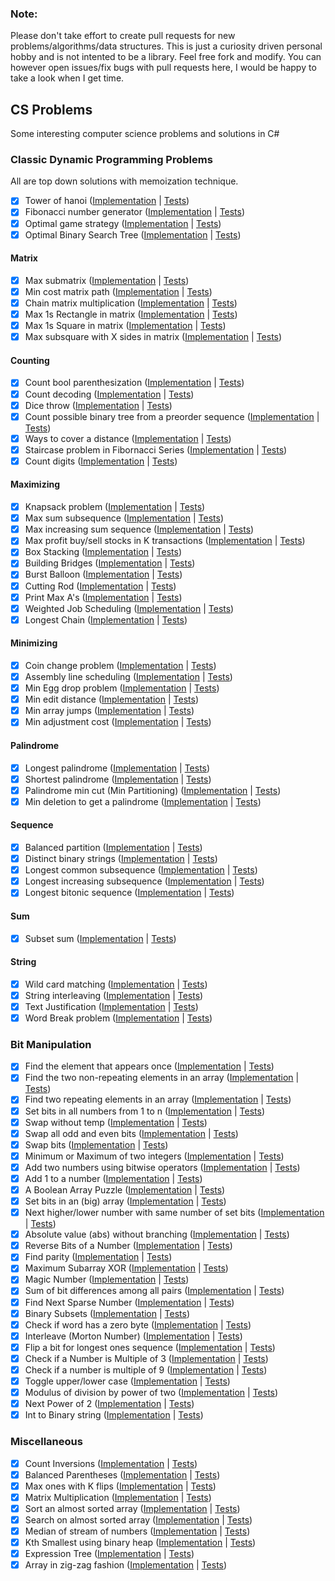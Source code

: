 ### Note:
Please don't take effort to create pull requests for new problems/algorithms/data structures. This is just a curiosity driven personal hobby and is not intented to be a library. Feel free fork and modify. You can however open issues/fix bugs with pull requests here, I would be happy to take a look when I get time.

## CS Problems

Some interesting computer science problems and solutions in C#

### Classic Dynamic Programming Problems

All are top down solutions with memoization technique.

- [X] Tower of hanoi ([Implementation](https://github.com/justcoding121/CS-Problems/blob/master/src/CS.Problems/DynamicProgramming/TowerOfHanoi.cs) | [Tests](https://github.com/justcoding121/CS-Problems/blob/master/src/CS.Problems.Tests/DynamicProgramming/TowerOfHanoi_Tests.cs))
- [X] Fibonacci number generator ([Implementation](https://github.com/justcoding121/CS-Problems/blob/master/src/CS.Problems/DynamicProgramming/Fibornacci.cs) | [Tests](https://github.com/justcoding121/CS-Problems/blob/master/src/CS.Problems.Tests/DynamicProgramming/Fibornacci_Tests.cs))
- [X] Optimal game strategy ([Implementation](https://github.com/justcoding121/CS-Problems/blob/master/src/CS.Problems/DynamicProgramming/OptimalGameStrategy.cs) | [Tests](https://github.com/justcoding121/CS-Problems/blob/master/src/CS.Problems.Tests/DynamicProgramming/OptimalGameStrategy_Tests.cs))
- [X] Optimal Binary Search Tree ([Implementation](https://github.com/justcoding121/CS-Problems/blob/master/src/CS.Problems/DynamicProgramming/OptimalBST.cs) | [Tests](https://github.com/justcoding121/CS-Problems/blob/master/src/CS.Problems.Tests/DynamicProgramming/OptimalBST_Tests.cs))

#### Matrix

- [X] Max submatrix ([Implementation](https://github.com/justcoding121/CS-Problems/blob/master/src/CS.Problems/DynamicProgramming/Matrix/MaxSubMatrix.cs) | [Tests](https://github.com/justcoding121/CS-Problems/blob/master/src/CS.Problems.Tests/DynamicProgramming/Matrix/MaxSubMatrix_Tests.cs))
- [X] Min cost matrix path ([Implementation](https://github.com/justcoding121/CS-Problems/blob/master/src/CS.Problems/DynamicProgramming/Matrix/MinCostMatrixPath.cs) | [Tests](https://github.com/justcoding121/CS-Problems/blob/master/src/CS.Problems.Tests/DynamicProgramming/Matrix/MatrixMinCost_Tests.cs))
- [X] Chain matrix multiplication ([Implementation](https://github.com/justcoding121/CS-Problems/blob/master/src/CS.Problems/DynamicProgramming/Matrix/ChainMultiplication.cs) | [Tests](https://github.com/justcoding121/CS-Problems/blob/master/src/CS.Problems.Tests/DynamicProgramming/Matrix/ChainMultiplication_Tests.cs))
- [X] Max 1s Rectangle in matrix ([Implementation](https://github.com/justcoding121/CS-Problems/blob/master/src/CS.Problems/DynamicProgramming/Matrix/Max1sRectangle.cs) | [Tests](https://github.com/justcoding121/CS-Problems/blob/master/src/CS.Problems.Tests/DynamicProgramming/Matrix/Max1sRectangle_Tests.cs))
- [X] Max 1s Square in matrix ([Implementation](https://github.com/justcoding121/CS-Problems/blob/master/src/CS.Problems/DynamicProgramming/Matrix/Max1sSquare.cs) | [Tests](https://github.com/justcoding121/CS-Problems/blob/master/src/CS.Problems.Tests/DynamicProgramming/Matrix/Max1sSquare_Tests.cs))
- [X] Max subsquare with X sides in matrix ([Implementation](https://github.com/justcoding121/CS-Problems/blob/master/src/CS.Problems/DynamicProgramming/Matrix/MaxXSideSubSquare.cs) | [Tests](https://github.com/justcoding121/CS-Problems/blob/master/src/CS.Problems.Tests/DynamicProgramming/Matrix/MaxXSideSubSquare_Tests.cs))

#### Counting

- [X] Count bool parenthesization ([Implementation](https://github.com/justcoding121/CS-Problems/blob/master/src/CS.Problems/DynamicProgramming/Count/CountBoolParenthesization.cs) | [Tests](https://github.com/justcoding121/CS-Problems/blob/master/src/CS.Problems.Tests/DynamicProgramming/Count/BoolParenthesis_Tests.cs))
- [X] Count decoding ([Implementation](https://github.com/justcoding121/CS-Problems/blob/master/src/CS.Problems/DynamicProgramming/Count/CountDecodings.cs) | [Tests](https://github.com/justcoding121/CS-Problems/blob/master/src/CS.Problems.Tests/DynamicProgramming/Count/CountDecodings_Test.cs))
- [X] Dice throw ([Implementation](https://github.com/justcoding121/CS-Problems/blob/master/src/CS.Problems/DynamicProgramming/Count/DiceThrow.cs) | [Tests](https://github.com/justcoding121/CS-Problems/blob/master/src/CS.Problems.Tests/DynamicProgramming/Count/DiceThrow_Tests.cs))
- [X] Count possible binary tree from a preorder sequence ([Implementation](https://github.com/justcoding121/CS-Problems/blob/master/src/CS.Problems/DynamicProgramming/Count/CountBinaryTree.cs) | [Tests](https://github.com/justcoding121/CS-Problems/blob/master/src/CS.Problems.Tests/DynamicProgramming/Count/CountBinaryTree_Tests.cs))
- [X] Ways to cover a distance ([Implementation](https://github.com/justcoding121/CS-Problems/blob/master/src/CS.Problems/DynamicProgramming/Count/WaysToCoverDistance.cs) | [Tests](https://github.com/justcoding121/CS-Problems/blob/master/src/CS.Problems.Tests/DynamicProgramming/Count/WaysToCover_Tests.cs))
- [X] Staircase problem in Fibornacci Series ([Implementation](https://github.com/justcoding121/CS-Problems/blob/master/src/CS.Problems/DynamicProgramming/Count/StairCaseProblem.cs) | [Tests](https://github.com/justcoding121/CS-Problems/blob/master/src/CS.Problems.Tests/DynamicProgramming/Count/StairCaseProblem_Tests.cs))
- [X] Count digits ([Implementation](https://github.com/justcoding121/CS-Problems/blob/master/src/CS.Problems/DynamicProgramming/Count/DigitCounter.cs) | [Tests](https://github.com/justcoding121/CS-Problems/blob/master/src/CS.Problems.Tests/DynamicProgramming/Count/DigitCounter_Tests.cs))

#### Maximizing

- [X] Knapsack problem ([Implementation](https://github.com/justcoding121/CS-Problems/blob/master/src/CS.Problems/DynamicProgramming/Maximizing/KnackSackProblems.cs) | [Tests](https://github.com/justcoding121/CS-Problems/blob/master/src/CS.Problems.Tests/DynamicProgramming/Maximizing/KnackSackProblems_Tests.cs))
- [X] Max sum subsequence ([Implementation](https://github.com/justcoding121/CS-Problems/blob/master/src/CS.Problems/DynamicProgramming/Maximizing/MaxSumSubSequence.cs) | [Tests](https://github.com/justcoding121/CS-Problems/blob/master/src/CS.Problems.Tests/DynamicProgramming/Maximizing/MaxSumSequence_Tests.cs))
- [X] Max increasing sum sequence ([Implementation](https://github.com/justcoding121/CS-Problems/blob/master/src/CS.Problems/DynamicProgramming/Maximizing/MaxSumIncreasingSequence.cs) | [Tests](https://github.com/justcoding121/CS-Problems/blob/master/src/CS.Problems.Tests/DynamicProgramming/Maximizing/MaxSumIncreasingSequence_Tests.cs))
- [X] Max profit buy/sell stocks in K transactions ([Implementation](https://github.com/justcoding121/CS-Problems/blob/master/src/CS.Problems/DynamicProgramming/Maximizing/MaxProfitKTransactions.cs) | [Tests](https://github.com/justcoding121/CS-Problems/blob/master/src/CS.Problems.Tests/DynamicProgramming/Maximizing/MaxProfitKTransactions_Tests.cs))
- [X] Box Stacking ([Implementation](https://github.com/justcoding121/CS-Problems/blob/master/src/CS.Problems/DynamicProgramming/Maximizing/BoxStacking.cs) | [Tests](https://github.com/justcoding121/CS-Problems/blob/master/src/CS.Problems.Tests/DynamicProgramming/Maximizing/BoxStacking_Tests.cs))
- [X] Building Bridges ([Implementation](https://github.com/justcoding121/CS-Problems/blob/master/src/CS.Problems/DynamicProgramming/Maximizing/BuildingBridges.cs) | [Tests](https://github.com/justcoding121/CS-Problems/blob/master/src/CS.Problems.Tests/DynamicProgramming/Maximizing/BuildingBridges_Tests.cs))
- [X] Burst Balloon ([Implementation](https://github.com/justcoding121/CS-Problems/blob/master/src/CS.Problems/DynamicProgramming/Maximizing/BurstBalloon.cs) | [Tests](https://github.com/justcoding121/CS-Problems/blob/master/src/CS.Problems.Tests/DynamicProgramming/Maximizing/BurstBalloon_Tests.cs))
- [X] Cutting Rod ([Implementation](https://github.com/justcoding121/CS-Problems/blob/master/src/CS.Problems/DynamicProgramming/Maximizing/CuttingRod.cs) | [Tests](https://github.com/justcoding121/CS-Problems/blob/master/src/CS.Problems.Tests/DynamicProgramming/Maximizing/CuttingRod_Tests.cs))
- [X] Print Max A's ([Implementation](https://github.com/justcoding121/CS-Problems/blob/master/src/CS.Problems/DynamicProgramming/Maximizing/PrintMaxAs.cs) | [Tests](https://github.com/justcoding121/CS-Problems/blob/master/src/CS.Problems.Tests/DynamicProgramming/Maximizing/PrintMaxAs_Tests.cs))
- [X] Weighted Job Scheduling ([Implementation](https://github.com/justcoding121/CS-Problems/blob/master/src/CS.Problems/DynamicProgramming/Maximizing/WeightedJobScheduling.cs) | [Tests](https://github.com/justcoding121/CS-Problems/blob/master/src/CS.Problems.Tests/DynamicProgramming/Maximizing/WeightedJobScheduling_Tests.cs))
- [X] Longest Chain ([Implementation](https://github.com/justcoding121/CS-Problems/blob/master/src/CS.Problems/DynamicProgramming/Maximizing/LongestChain.cs) | [Tests](https://github.com/justcoding121/CS-Problems/blob/master/src/CS.Problems.Tests/DynamicProgramming/Maximizing/LongestChain_Tests.cs))

#### Minimizing

- [X] Coin change problem ([Implementation](https://github.com/justcoding121/CS-Problems/blob/master/src/CS.Problems/DynamicProgramming/Minimizing/CoinChangeProblems.cs) | [Tests](https://github.com/justcoding121/CS-Problems/blob/master/src/CS.Problems.Tests/DynamicProgramming/Minimizing/CoinChangeProblems_Tests.cs))
- [X] Assembly line scheduling ([Implementation](https://github.com/justcoding121/CS-Problems/blob/master/src/CS.Problems/DynamicProgramming/Minimizing/AssemblyLineScheduling.cs) | [Tests](https://github.com/justcoding121/CS-Problems/blob/master/src/CS.Problems.Tests/DynamicProgramming/Minimizing/AssemblyLineScheduling_Tests.cs))
- [X] Min Egg drop problem ([Implementation](https://github.com/justcoding121/CS-Problems/blob/master/src/CS.Problems/DynamicProgramming/Minimizing/MinEggDrop.cs) | [Tests](https://github.com/justcoding121/CS-Problems/blob/master/src/CS.Problems.Tests/DynamicProgramming/Minimizing/MinEggDrop_Tests.cs))
- [X] Min edit distance ([Implementation](https://github.com/justcoding121/CS-Problems/blob/master/src/CS.Problems/DynamicProgramming/Minimizing/MinEditDistance.cs) | [Tests](https://github.com/justcoding121/CS-Problems/blob/master/src/CS.Problems.Tests/DynamicProgramming/Minimizing/MinEditDistance_Tests.cs))
- [X] Min array jumps ([Implementation](https://github.com/justcoding121/CS-Problems/blob/master/src/CS.Problems/DynamicProgramming/Minimizing/MinArrayJumps.cs) | [Tests](https://github.com/justcoding121/CS-Problems/blob/master/src/CS.Problems.Tests/DynamicProgramming/Minimizing/MinArrayJumps_Tests.cs))
- [X] Min adjustment cost ([Implementation](https://github.com/justcoding121/CS-Problems/blob/master/src/CS.Problems/DynamicProgramming/Minimizing/MinAdjustmentCost.cs) | [Tests](https://github.com/justcoding121/CS-Problems/blob/master/src/CS.Problems.Tests/DynamicProgramming/Minimizing/MinAdjustmentCost_Tests.cs))

#### Palindrome

- [X] Longest palindrome ([Implementation](https://github.com/justcoding121/CS-Problems/blob/master/src/CS.Problems/DynamicProgramming/Palindrome/LongestPalindrome.cs) | [Tests](https://github.com/justcoding121/CS-Problems/blob/master/src/CS.Problems.Tests/DynamicProgramming/Palindrome/LongestPalindrome_Tests.cs))
- [X] Shortest palindrome ([Implementation](https://github.com/justcoding121/CS-Problems/blob/master/src/CS.Problems/DynamicProgramming/Palindrome/ShortestPalindrome.cs) | [Tests](https://github.com/justcoding121/CS-Problems/blob/master/src/CS.Problems.Tests/DynamicProgramming/Palindrome/ShortestPalindrome_Tests.cs))
- [X] Palindrome min cut (Min Partitioning) ([Implementation](https://github.com/justcoding121/CS-Problems/blob/master/src/CS.Problems/DynamicProgramming/Palindrome/PalindromeMinCut.cs) | [Tests](https://github.com/justcoding121/CS-Problems/blob/master/src/CS.Problems.Tests/DynamicProgramming/Palindrome/PalindromeMinCut_Tests.cs))
- [X] Min deletion to get a palindrome ([Implementation](https://github.com/justcoding121/CS-Problems/blob/master/src/CS.Problems/DynamicProgramming/Palindrome/PalindromeMinDeletion.cs) | [Tests](https://github.com/justcoding121/CS-Problems/blob/master/src/CS.Problems.Tests/DynamicProgramming/Palindrome/PalindromeMinDeletion_Tests.cs))

#### Sequence

- [X] Balanced partition ([Implementation](https://github.com/justcoding121/CS-Problems/blob/master/src/CS.Problems/DynamicProgramming/Sequence/BalancedPartition.cs) | [Tests](https://github.com/justcoding121/CS-Problems/blob/master/src/CS.Problems.Tests/DynamicProgramming/Sequence/BalancedPartition_Tests.cs))
- [X] Distinct binary strings ([Implementation](https://github.com/justcoding121/CS-Problems/blob/master/src/CS.Problems/DynamicProgramming/Sequence/DistinctBinaryString.cs) | [Tests](https://github.com/justcoding121/CS-Problems/blob/master/src/CS.Problems.Tests/DynamicProgramming/Sequence/DistinctBinaryString_Tests.cs))
- [X] Longest common subsequence  ([Implementation](https://github.com/justcoding121/CS-Problems/blob/master/src/CS.Problems/DynamicProgramming/Sequence/LongestCommonSubSequence.cs) | [Tests](https://github.com/justcoding121/CS-Problems/blob/master/src/CS.Problems.Tests/DynamicProgramming/Sequence/LongestCommonSubSequence_Tests.cs))
- [X] Longest increasing subsequence ([Implementation](https://github.com/justcoding121/CS-Problems/blob/master/src/CS.Problems/DynamicProgramming/Sequence/LongestIncreasingSubSequence.cs) | [Tests](https://github.com/justcoding121/CS-Problems/blob/master/src/CS.Problems.Tests/DynamicProgramming/Sequence/LongestIncreasingSubSequence_Tests.cs))
- [X] Longest bitonic sequence ([Implementation](https://github.com/justcoding121/CS-Problems/blob/master/src/CS.Problems/DynamicProgramming/Sequence/LongestBitonicSequence.cs) | [Tests](https://github.com/justcoding121/CS-Problems/blob/master/src/CS.Problems.Tests/DynamicProgramming/Sequence/LongestBitonicSequence_Tests.cs))

#### Sum

- [X] Subset sum ([Implementation](https://github.com/justcoding121/CS-Problems/blob/master/src/CS.Problems/DynamicProgramming/Sum/SubSetSum.cs) | [Tests](https://github.com/justcoding121/CS-Problems/blob/master/src/CS.Problems.Tests/DynamicProgramming/Sum/SubSetSum_Tests.cs))

#### String

- [X] Wild card matching ([Implementation](https://github.com/justcoding121/CS-Problems/blob/master/src/CS.Problems/DynamicProgramming/String/WildCardMatching.cs) | [Tests](https://github.com/justcoding121/CS-Problems/blob/master/src/CS.Problems.Tests/DynamicProgramming/String/WildCardMatching_Tests.cs))
- [X] String interleaving ([Implementation](https://github.com/justcoding121/CS-Problems/blob/master/src/CS.Problems/DynamicProgramming/String/StringInterleaving.cs) | [Tests](https://github.com/justcoding121/CS-Problems/blob/master/src/CS.Problems.Tests/DynamicProgramming/String/StringInterleaving_Tests.cs))
- [X] Text Justification ([Implementation](https://github.com/justcoding121/CS-Problems/blob/master/src/CS.Problems/DynamicProgramming/String/TextJustification.cs) | [Tests](https://github.com/justcoding121/CS-Problems/blob/master/src/CS.Problems.Tests/DynamicProgramming/String/TextJustification_Tests.cs))
- [X] Word Break problem ([Implementation](https://github.com/justcoding121/CS-Problems/blob/master/src/CS.Problems/DynamicProgramming/String/WordBreakProblem.cs) | [Tests](https://github.com/justcoding121/CS-Problems/blob/master/src/CS.Problems.Tests/DynamicProgramming/String/WordBreak_Tests.cs))

### Bit Manipulation

- [X] Find the element that appears once ([Implementation](https://github.com/justcoding121/CS-Problems/blob/master/src/CS.Problems/BitManipulation/FindUniqueElement.cs) | [Tests](https://github.com/justcoding121/CS-Problems/blob/master/src/CS.Problems.Tests/BitManipulation/FindUniqueElement_Tests.cs))
- [X] Find the two non-repeating elements in an array ([Implementation](https://github.com/justcoding121/CS-Problems/blob/master/src/CS.Problems/BitManipulation/TwoNonRepeatingNums.cs) | [Tests](https://github.com/justcoding121/CS-Problems/blob/master/src/CS.Problems.Tests/BitManipulation/TwoNonRepeatingNums_Tests.cs))
- [X] Find two repeating elements in an array ([Implementation](https://github.com/justcoding121/CS-Problems/blob/master/src/CS.Problems/BitManipulation/TwoRepeatingNums.cs) | [Tests](https://github.com/justcoding121/CS-Problems/blob/master/src/CS.Problems.Tests/BitManipulation/TwoRepeatingNums_Tests.cs))
- [X] Set bits in all numbers from 1 to n ([Implementation](https://github.com/justcoding121/CS-Problems/blob/master/src/CS.Problems/BitManipulation/SetBits.cs) | [Tests](https://github.com/justcoding121/CS-Problems/blob/master/src/CS.Problems.Tests/BitManipulation/SetBits_Tests.cs))
- [X] Swap without temp ([Implementation](https://github.com/justcoding121/CS-Problems/blob/master/src/CS.Problems/BitManipulation/SwapWithoutTemp.cs) | [Tests](https://github.com/justcoding121/CS-Problems/blob/master/src/CS.Problems.Tests/BitManipulation/SwapWithoutTemp_Tests.cs))
- [X] Swap all odd and even bits ([Implementation](https://github.com/justcoding121/CS-Problems/blob/master/src/CS.Problems/BitManipulation/SwapOddEvenBits.cs) | [Tests](https://github.com/justcoding121/CS-Problems/blob/master/src/CS.Problems.Tests/BitManipulation/SwapBits_Tests.cs))
- [X] Swap bits ([Implementation](https://github.com/justcoding121/CS-Problems/blob/master/src/CS.Problems/BitManipulation/SwapBits.cs) | [Tests](https://github.com/justcoding121/CS-Problems/blob/master/src/CS.Problems.Tests/BitManipulation/SwapBits_Tests.cs))
- [X] Minimum or Maximum of two integers ([Implementation](https://github.com/justcoding121/CS-Problems/blob/master/src/CS.Problems/BitManipulation/MinMaxOfTwoIntegers.cs) | [Tests](https://github.com/justcoding121/CS-Problems/blob/master/src/CS.Problems.Tests/BitManipulation/MinMaxOfTwoIntegers_Tests.cs))
- [X] Add two numbers using bitwise operators ([Implementation](https://github.com/justcoding121/CS-Problems/blob/master/src/CS.Problems/BitManipulation/AddTwoNumbers.cs) | [Tests](https://github.com/justcoding121/CS-Problems/blob/master/src/CS.Problems.Tests/BitManipulation/AddTwoNumbers_Tests.cs))
- [X] Add 1 to a number ([Implementation](https://github.com/justcoding121/CS-Problems/blob/master/src/CS.Problems/BitManipulation/AddOne.cs) | [Tests](https://github.com/justcoding121/CS-Problems/blob/master/src/CS.Problems.Tests/BitManipulation/AddOne_Tests.cs))
- [X] A Boolean Array Puzzle ([Implementation](https://github.com/justcoding121/CS-Problems/blob/master/src/CS.Problems/BitManipulation/BoolArrayPuzzle.cs) | [Tests](https://github.com/justcoding121/CS-Problems/blob/master/src/CS.Problems.Tests/BitManipulation/BoolArrayPuzzle_Tests.cs))
- [X] Set bits in an (big) array ([Implementation](https://github.com/justcoding121/CS-Problems/blob/master/src/CS.Problems/BitManipulation/SetBitsBigArray.cs) | [Tests](https://github.com/justcoding121/CS-Problems/blob/master/src/CS.Problems.Tests/BitManipulation/SetBitsBigArray_Tests.cs))
- [X] Next higher/lower number with same number of set bits ([Implementation](https://github.com/justcoding121/CS-Problems/blob/master/src/CS.Problems/BitManipulation/NextNumberWithSameSetBits.cs) | [Tests](https://github.com/justcoding121/CS-Problems/blob/master/src/CS.Problems.Tests/BitManipulation/NextNumberWithSameSetBits_Tests.cs))
- [X] Absolute value (abs) without branching ([Implementation](https://github.com/justcoding121/CS-Problems/blob/master/src/CS.Problems/BitManipulation/AbsValue.cs) | [Tests](https://github.com/justcoding121/CS-Problems/blob/master/src/CS.Problems.Tests/BitManipulation/AbsValue_Tests.cs))
- [X] Reverse Bits of a Number ([Implementation](https://github.com/justcoding121/CS-Problems/blob/master/src/CS.Problems/BitManipulation/ReverseBits.cs) | [Tests](https://github.com/justcoding121/CS-Problems/blob/master/src/CS.Problems.Tests/BitManipulation/ReverseBits_Tests.cs))
- [X] Find parity ([Implementation](https://github.com/justcoding121/CS-Problems/blob/master/src/CS.Problems/BitManipulation/ParityFinder.cs) | [Tests](https://github.com/justcoding121/CS-Problems/blob/master/src/CS.Problems.Tests/BitManipulation/ParityFinder_Tests.cs))
- [X] Maximum Subarray XOR ([Implementation](https://github.com/justcoding121/CS-Problems/blob/master/src/CS.Problems/BitManipulation/MaxSubArrayXOR.cs) | [Tests](https://github.com/justcoding121/CS-Problems/blob/master/src/CS.Problems.Tests/BitManipulation/MaxSubArrayXOR_Tests.cs))
- [X] Magic Number ([Implementation](https://github.com/justcoding121/CS-Problems/blob/master/src/CS.Problems/BitManipulation/MagicNumber.cs) | [Tests](https://github.com/justcoding121/CS-Problems/blob/master/src/CS.Problems.Tests/BitManipulation/MagicNumber_Tests.cs))
- [X] Sum of bit differences among all pairs ([Implementation](https://github.com/justcoding121/CS-Problems/blob/master/src/CS.Problems/BitManipulation/SumBitDiff.cs) | [Tests](https://github.com/justcoding121/CS-Problems/blob/master/src/CS.Problems.Tests/BitManipulation/SumBitDiff_Tests.cs))
- [X] Find Next Sparse Number ([Implementation](https://github.com/justcoding121/CS-Problems/blob/master/src/CS.Problems/BitManipulation/NextSparseNumber.cs) | [Tests](https://github.com/justcoding121/CS-Problems/blob/master/src/CS.Problems.Tests/BitManipulation/NextSparseNumber_Tests.cs))
- [X] Binary Subsets ([Implementation](https://github.com/justcoding121/CS-Problems/blob/master/src/CS.Problems/BitManipulation/BinarySubsets.cs) | [Tests](https://github.com/justcoding121/CS-Problems/blob/master/src/CS.Problems.Tests/BitManipulation/BinarySubsets_Tests.cs))
- [X] Check if word has a zero byte ([Implementation](https://github.com/justcoding121/CS-Problems/blob/master/src/CS.Problems/BitManipulation/CheckWordForZeroByte.cs) | [Tests](https://github.com/justcoding121/CS-Problems/blob/master/src/CS.Problems.Tests/BitManipulation/CheckWordForZeroByte_Tests.cs))
- [X] Interleave (Morton Number) ([Implementation](https://github.com/justcoding121/CS-Problems/blob/master/src/CS.Problems/BitManipulation/InterleaveBits.cs) | [Tests](https://github.com/justcoding121/CS-Problems/blob/master/src/CS.Problems.Tests/BitManipulation/InterleaveBits_Tests.cs))
- [X] Flip a bit for longest ones sequence ([Implementation](https://github.com/justcoding121/CS-Problems/blob/master/src/CS.Problems/BitManipulation/FlipBitForLongest1Seq.cs) | [Tests](https://github.com/justcoding121/CS-Problems/blob/master/src/CS.Problems.Tests/BitManipulation/FlipBitForLongest1Seq_Tests.cs))
- [X] Check if a Number is Multiple of 3 ([Implementation](https://github.com/justcoding121/CS-Problems/blob/master/src/CS.Problems/BitManipulation/IsMultipleOfThree.cs) | [Tests](https://github.com/justcoding121/CS-Problems/blob/master/src/CS.Problems.Tests/BitManipulation/IsMultipleOfThree_Tests.cs))
- [X] Check if a number is multiple of 9 ([Implementation](https://github.com/justcoding121/CS-Problems/blob/master/src/CS.Problems/BitManipulation/IsMultipleOfNine.cs) | [Tests](https://github.com/justcoding121/CS-Problems/blob/master/src/CS.Problems.Tests/BitManipulation/IsMultipleOfNine_Tests.cs))
- [X] Toggle upper/lower case ([Implementation](https://github.com/justcoding121/CS-Problems/blob/master/src/CS.Problems/BitManipulation/ToggleCase.cs) | [Tests](https://github.com/justcoding121/CS-Problems/blob/master/src/CS.Problems.Tests/BitManipulation/ToggleCase_Tests.cs))
- [X] Modulus of division by power of two ([Implementation](https://github.com/justcoding121/CS-Problems/blob/master/src/CS.Problems/BitManipulation/DivisionModulus.cs) | [Tests](https://github.com/justcoding121/CS-Problems/blob/master/src/CS.Problems.Tests/BitManipulation/DivisionModulus_Tests.cs))
- [X] Next Power of 2 ([Implementation](https://github.com/justcoding121/CS-Problems/blob/master/src/CS.Problems/BitManipulation/NextPowOfTwo.cs) | [Tests](https://github.com/justcoding121/CS-Problems/blob/master/src/CS.Problems.Tests/BitManipulation/NextPowOfTwo_Tests.cs))
- [X] Int to Binary string ([Implementation](https://github.com/justcoding121/CS-Problems/blob/master/src/CS.Problems/BitManipulation/IntToBinary.cs) | [Tests](https://github.com/justcoding121/CS-Problems/blob/master/src/CS.Problems.Tests/BitManipulation/IntToBinary_Tests.cs))

### Miscellaneous

- [X] Count Inversions ([Implementation](https://github.com/justcoding121/CS-Problems/blob/master/src/CS.Problems/Miscellaneous/CountInversions.cs) | [Tests](https://github.com/justcoding121/CS-Problems/blob/master/src/CS.Problems.Tests/Miscellaneous/CountInversions_Tests.cs))
- [X] Balanced Parentheses ([Implementation](https://github.com/justcoding121/CS-Problems/blob/master/src/CS.Problems/Miscellaneous/BalanceParentheses.cs) | [Tests](https://github.com/justcoding121/CS-Problems/blob/master/src/CS.Problems.Tests/Miscellaneous/BalanceParentheses_Tests.cs))
- [X] Max ones with K flips ([Implementation](https://github.com/justcoding121/CS-Problems/blob/master/src/CS.Problems/Miscellaneous/LongestOnesWithKFlips.cs) | [Tests](https://github.com/justcoding121/CS-Problems/blob/master/src/CS.Problems.Tests/Miscellaneous/LongestOnesWithKFlips_Tests.cs))
- [X] Matrix Multiplication ([Implementation](https://github.com/justcoding121/CS-Problems/blob/master/src/CS.Problems/Miscellaneous/MatrixMultiplication.cs) | [Tests](https://github.com/justcoding121/CS-Problems/blob/master/src/CS.Problems.Tests/Miscellaneous/MatrixMultiplication_Tests.cs))
- [X] Sort an almost sorted array ([Implementation](https://github.com/justcoding121/CS-Problems/blob/master/src/CS.Problems/Miscellaneous/SortAlmostSorted.cs) | [Tests](https://github.com/justcoding121/CS-Problems/blob/master/src/CS.Problems.Tests/Miscellaneous/SortAlmostSorted_Tests.cs))
- [X] Search on almost sorted array ([Implementation](https://github.com/justcoding121/CS-Problems/blob/master/src/CS.Problems/Miscellaneous/SearchAlmostSorted.cs) | [Tests](https://github.com/justcoding121/CS-Problems/blob/master/src/CS.Problems.Tests/Miscellaneous/SearchAlmostSorted_Tests.cs))
- [X] Median of stream of numbers ([Implementation](https://github.com/justcoding121/CS-Problems/blob/master/src/CS.Problems/Miscellaneous/MedianStream.cs) | [Tests](https://github.com/justcoding121/CS-Problems/blob/master/src/CS.Problems.Tests/Miscellaneous/MedianStream_Tests.cs))
- [X] Kth Smallest using binary heap ([Implementation](https://github.com/justcoding121/CS-Problems/blob/master/src/CS.Problems/Miscellaneous/KthSmallest.cs) | [Tests](https://github.com/justcoding121/CS-Problems/blob/master/src/CS.Problems.Tests/Miscellaneous/KthSmallest_Tests.cs))
- [X] Expression Tree ([Implementation](https://github.com/justcoding121/CS-Problems/blob/master/src/CS.Problems/Miscellaneous/ExpressionTree.cs) | [Tests](https://github.com/justcoding121/CS-Problems/blob/master/src/CS.Problems.Tests/Miscellaneous/ExpressionTree_Tests.cs))
- [X] Array in zig-zag fashion ([Implementation](https://github.com/justcoding121/CS-Problems/blob/master/src/CS.Problems/Miscellaneous/ZigZagOrderer.cs) | [Tests](https://github.com/justcoding121/CS-Problems/blob/master/src/CS.Problems.Tests/Miscellaneous/ZigZag_Tests.cs))
